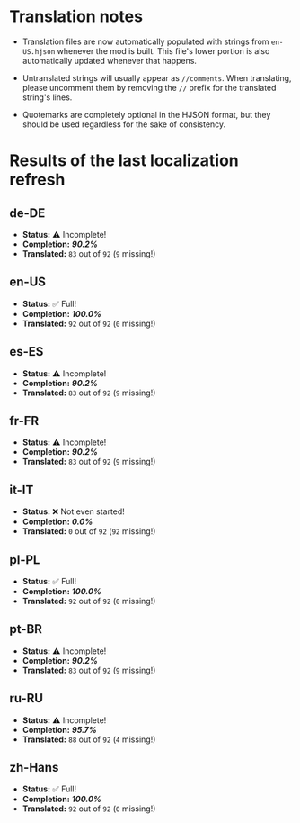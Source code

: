 # Translation notes
- Translation files are now automatically populated with strings from `en-US.hjson` whenever the mod is built. This file's lower portion is also automatically updated whenever that happens.

- Untranslated strings will usually appear as `//comments`. When translating, please uncomment them by removing the `//` prefix for the translated string's lines.

- Quotemarks are completely optional in the HJSON format, but they should be used regardless for the sake of consistency.

# Results of the last localization refresh

## de-DE
- **Status:** ⚠️ Incomplete!
- **Completion:** ***90.2%***
- **Translated:** `83` out of `92` (`9` missing!)

## en-US
- **Status:** ✅ Full!
- **Completion:** ***100.0%***
- **Translated:** `92` out of `92` (`0` missing!)

## es-ES
- **Status:** ⚠️ Incomplete!
- **Completion:** ***90.2%***
- **Translated:** `83` out of `92` (`9` missing!)

## fr-FR
- **Status:** ⚠️ Incomplete!
- **Completion:** ***90.2%***
- **Translated:** `83` out of `92` (`9` missing!)

## it-IT
- **Status:** ❌ Not even started!
- **Completion:** ***0.0%***
- **Translated:** `0` out of `92` (`92` missing!)

## pl-PL
- **Status:** ✅ Full!
- **Completion:** ***100.0%***
- **Translated:** `92` out of `92` (`0` missing!)

## pt-BR
- **Status:** ⚠️ Incomplete!
- **Completion:** ***90.2%***
- **Translated:** `83` out of `92` (`9` missing!)

## ru-RU
- **Status:** ⚠️ Incomplete!
- **Completion:** ***95.7%***
- **Translated:** `88` out of `92` (`4` missing!)

## zh-Hans
- **Status:** ✅ Full!
- **Completion:** ***100.0%***
- **Translated:** `92` out of `92` (`0` missing!)

